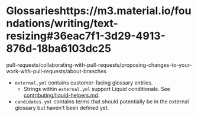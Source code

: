 # Glossarieshttps://m3.material.io/foundations/writing/text-resizing#36eac7f1-3d29-4913-876d-18ba6103dc25
pull-requests/collaborating-with-pull-requests/proposing-changes-to-your-work-with-pull-requests/about-branches
* `external.yml` contains customer-facing glossary entries.
  * Strings within `external.yml` support Liquid conditionals. See [contributing/liquid-helpers.md](/contributing/liquid-helpers.md).
* `candidates.yml` contains terms that should potentially be in the external glossary but haven't been defined yet.

